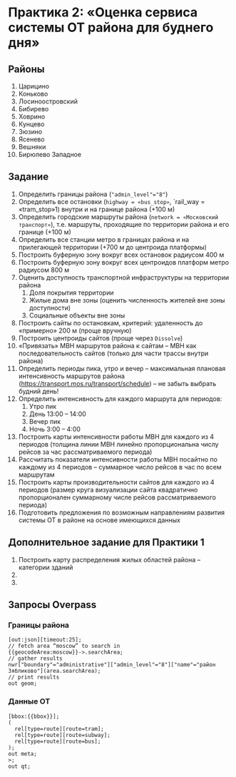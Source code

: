 # Практика 2: «Оценка сервиса системы ОТ района для буднего дня»

## Районы
1.	Царицино
2.	Коньково
3.	Лосиноостровский
4.	Бибирево
5.	Ховрино
6.	Кунцево
7.	Зюзино
8.	Ясенево
9.	Вешняки
10.	Бирюлево Западное

## Задание
1.	Определить границы района (`"admin_level"="8"`)
2.	Определить все остановки (`highway = «bus_stop»`, `rail_way  = «tram_stop»1) внутри и на границе района (+100 м)
3.	Определить городские маршруты района (`network = «Московский транспорт»`), т.е. маршруты, проходящие по территории района и его границе (+100 м)
4.	Определить все станции метро в границах района и на прилегающей территории (+700 м до центроида платформы)
5.	Построить буферную зону вокруг всех остановок радиусом 400 м 
6.	Построить буферную зону вокруг всех центроидов платформ метро радиусом 800 м
7.	Оценить доступность транспортной инфраструктуры на территории района
    1.	Доля покрытия территории
    2.	Жилые дома вне зоны (оценить численность жителей вне зоны доступности)
    3.	Социальные объекты вне зоны
8.	Построить сайты по остановкам, критерий: удаленность до «примерно» 200 м (проще вручную)
9.	Построить центроиды сайтов (проще через `Dissolve`)
10.	«Привязать» МВН маршрутов района к сайтам – МВН как последовательность сайтов (только для части трассы внутри района)
11.	Определить периоды пика, утро и вечер – максимальная плановая интенсивность маршрутов района (https://transport.mos.ru/transport/schedule) – не забыть выбрать будний день!
12.	Определить интенсивность для каждого маршрута для периодов:
    1.	Утро пик
    2.	День 13:00 – 14:00
    3.	Вечер пик
    4.	Ночь 3:00 – 4:00
13.	Построить карты интенсивности работы МВН для каждого из 4 периодов (толщина линии МВН линейно пропорциональна числу рейсов за час рассматриваемого периода)
14.	Рассчитать показатели интенсивности работы МВН посайтно по каждому из 4 периодов – суммарное число рейсов в час по всем маршрутам
15.	Построить карты производительности сайтов для каждого из 4 периодов (размер круга визуализации сайта квадратично пропорционален суммарному числе рейсов рассматриваемого периода)
16.	Подготовить предложения по возможным направлениям развития системы ОТ в районе на основе имеющихся данных

## Дополнительное задание для Практики 1
1.	Построить карту распределения жилых областей района – категории зданий
2.	
3.	

## Запросы Overpass
### Границы района
```
[out:json][timeout:25];
// fetch area “moscow” to search in
{{geocodeArea:moscow}}->.searchArea;
// gather results
nwr["boundary"="administrative"]["admin_level"="8"]["name"="район Зябликово"](area.searchArea);
// print results
out geom;
```
### Данные ОТ
```
[bbox:{{bbox}}];
(
  rel[type=route][route=tram];
  rel[type=route][route=subway];
  rel[type=route][route=bus];
);
out meta;
>;
out qt;
```
